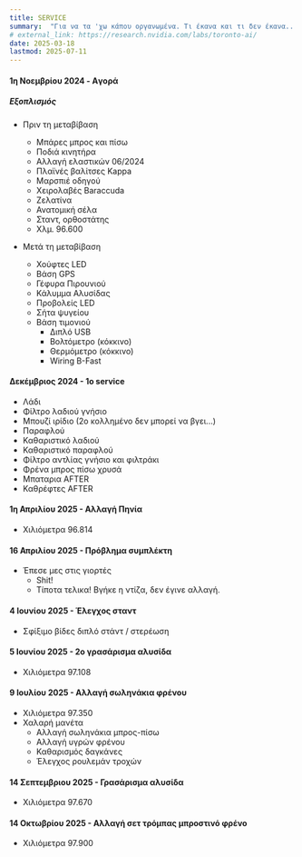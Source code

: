 ```yaml
---
title: SERVICE
summary:  "Για να τα 'χω κάπου οργανωμένα. Τι έκανα και τι δεν έκανα..."
# external_link: https://research.nvidia.com/labs/toronto-ai/
date: 2025-03-18
lastmod: 2025-07-11
---
```




#### 1η Νοεμβρίου 2024 - Aγορά

##### Εξοπλισμός 

- Πριν τη μεταβίβαση
    - Μπάρες μπρος και πίσω
    - Ποδιά κινητήρα
    - Αλλαγή ελαστικών 06/2024
    - Πλαϊνές βαλίτσες Kappa
    - Mαρσπιέ οδηγού
    - Xειρολαβές Baraccuda
    - Ζελατίνα
    - Ανατομική σέλα
    - Σταντ, ορθοστάτης
    - Χλμ. 96.600

- Μετά τη μεταβίβαση
    - Χούφτες LED
    - Βάση GPS
    - Γέφυρα Πιρουνιού
    - Κάλυμμα Αλυσίδας
    - Προβολείς LED
    - Σήτα ψυγείου
    - Βάση τιμονιού
        - Διπλό USB
        - Βολτόμετρο (κόκκινο)
        - Θερμόμετρο (κόκκινο)
        - Wiring B-Fast

#### Δεκέμβριος 2024 - 1ο service 

- Λάδι
- Φίλτρο λαδιού γνήσιο
- Μπουζί ιρίδιο (2ο κολλημένο δεν μπορεί να βγει...)
- Παραφλού
- Καθαριστικό λαδιού 
- Καθαριστικό παραφλού
- Φίλτρο αντλίας γνήσιο και φιλτράκι
- Φρένα μπρος πίσω χρυσά
- Μπαταρια AFTER
- Καθρέφτες AFTER



#### 1η Απριλίου 2025 - Αλλαγή Πηνία

- Χιλιόμετρα 96.814

#### 16 Απριλίου 2025 - Πρόβλημα συμπλέκτη
- Έπεσε μες στις γιορτές 
    - Shit!
    - Τίποτα τελικα! Βγήκε η ντίζα, δεν έγινε αλλαγή. 

#### 4  Ιουνίου 2025 - Έλεγχος σταντ

- Σφίξιμο βίδες διπλό στάντ / στερέωση


#### 5  Ιουνίου 2025 - 2ο γρασάρισμα αλυσίδα

- Χιλιόμετρα 97.108

#### 9 Ιουλίου 2025 - Αλλαγή σωληνάκια φρένου

- Χιλιόμετρα 97.350
- Χαλαρή μανέτα
    - Αλλαγή σωληνάκια μπρος-πίσω
    - Αλλαγή υγρών φρένου
    - Καθαρισμός δαγκάνες
    - Έλεγχος ρουλεμάν τροχών

#### 14 Σεπτεμβριου 2025 -  Γρασάρισμα αλυσίδα

- Χιλιόμετρα 97.670

#### 14 Οκτωβρίου 2025 -  Αλλαγή σετ τρόμπας μπροστινό φρένο

- Χιλιόμετρα 97.900


